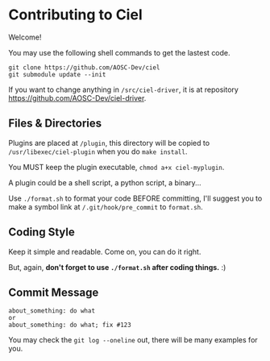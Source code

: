 # Contributing to Ciel

Welcome!

You may use the following shell commands to get the lastest code.
```
git clone https://github.com/AOSC-Dev/ciel
git submodule update --init
```

If you want to change anything in `/src/ciel-driver`, it is at repository https://github.com/AOSC-Dev/ciel-driver.

## Files & Directories

Plugins are placed at `/plugin`, this directory will be copied to `/usr/libexec/ciel-plugin` when you do `make install`.

You MUST keep the plugin executable, `chmod a+x ciel-myplugin`.

A plugin could be a shell script, a python script, a binary...

Use `./format.sh` to format your code BEFORE committing, I'll suggest you to make a symbol link at `/.git/hook/pre_commit` to `format.sh`.


## Coding Style

Keep it simple and readable. Come on, you can do it right.

But, again, **don't forget to use `./format.sh` after coding things.** :)

## Commit Message

```
about_something: do what
or
about_something: do what; fix #123
```

You may check the `git log --oneline` out, there will be many examples for you.
